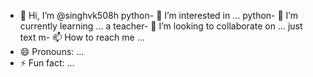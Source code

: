- 👋 Hi, I’m @singhvk508h
python- 👀 I’m interested in ...
python- 🌱 I’m currently learning ...
a teacher- 💞️ I’m looking to collaborate on ...
just text m- 📫 How to reach me ...
- 😄 Pronouns: ...
- ⚡ Fun fact: ...

<!---
singhvk508h/singhvk508h is a ✨ special ✨ repository because its `README.md` (this file) appears on your GitHub profile.
You can click the Preview link to take a look at your changes.
--->
